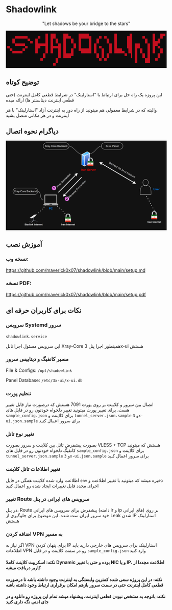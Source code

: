 
# Shadowlink
<div align="center">
  "Let shadows be your bridge to the stars"
</div>

![App Screenshot](https://raw.githubusercontent.com/maverick0x07/shadowlink/refs/heads/main/pics/shadowlink.png)

## توضیح کوتاه
این پروژه یک راه حل برای ارتباط با "استارلینک" در شرایط قطعی کامل اینترنت (حتی قطعی اینترنت دیتاسنتر ها) ارائه میده

والبته که در شرایط معمولی هم میتونید از راه دور به اینترنت آزاد "استارلینک" با هر اینترنت و در هر مکانی متصل بشید

## دیاگرام نحوه اتصال
![App Screenshot](https://raw.githubusercontent.com/maverick0x07/shadowlink/refs/heads/main/pics/diagram.png)

## آموزش نصب
### نسخه وب:
https://github.com/maverick0x07/shadowlink/blob/main/setup.md
### نسخه PDF:
https://github.com/maverick0x07/shadowlink/blob/main/setup.pdf

## نکات برای کاربران حرفه ای

### سرویس Systemd سرور

```shadowlink.service```

این سرویس مسئول اجرا تانل Xray-Core همینطور اجرا پنل 3x-ui هستش

### مسیر کانفیگ و دیتابیس سرور

File & Configs: ```/opt/shadowlink```

Panel Database: ```/etc/3x-ui/x-ui.db```

### تنظیم پورت
اتصال بین سرور و کلاینت بر روی پورت 7091 هستش که درصورت نیاز قابل تغییر هست. برای تغییر پورت میتونید تغییر دلخواه خودتون رو در فایل های ```sample_config.json``` برای کلاینت و ```tunnel_server.json.sample``` و ```3x-ui.json.sample``` برای سرور اعمال کنید

### تغییر نوع تانل
بصورت پیشفرض تانل بین کلاینت و سرور بصورت VLESS + TCP هستش که میتونید کانفیگ دلخواه خودتون رو در فایل های ```sample_config.json``` برای کلاینت و ```tunnel_server.json.sample``` و ```3x-ui.json.sample``` برای سرور اعمال کنید

### تغییر اطلاعات تانل کلاینت
اطلاعت وارد شده کلاینت همگی در فایل ```env``` ذخیره میشه که میتونید با تغییر اطلاعت و اجرای مجدد فایل تغییرات ایجاد شده رو اعمال کنید

### تغییر Route سرویس های ایرانی در پنل
در پنل، Route پیشفرض برای سرویس های ایرانی (دامنه ir و ip های ایرانی) بر روی خود سرور ایران ست شده. این موضوع برای جلوگیری از Leak شدن IP استارلینک هستش

### اضافه کردن VPN به مسیر
اگر نیاز به VPN برای پنهان کردن IP استارلینک برای سرویس های خارجی دارید باید اطلاعات VPN رو در سمت کلاینت و در فایل ```sample_config.json``` وارد کنید


#### نکته: اسکریپت کلاینت کاملا Dynamic بوده و حتی با تغییر NIC و یا IP، اطلاعت مجددا از کاربر دریافت میشه

#### نکته: در این پروژه سعی شده کمترین وابستگی به اینترنت وجود داشته باشه تا درصورت قطعی کامل اینترنت حتی در سمت سرور بازهم امکان برقراری ارتباط وجود داشته باشه

#### نکته: باتوجه به مشخص نبودن قطعی اینترنت، پیشنهاد میشه تمام این پروژه رو دانلود و در جای امنی نگه داری کنید

